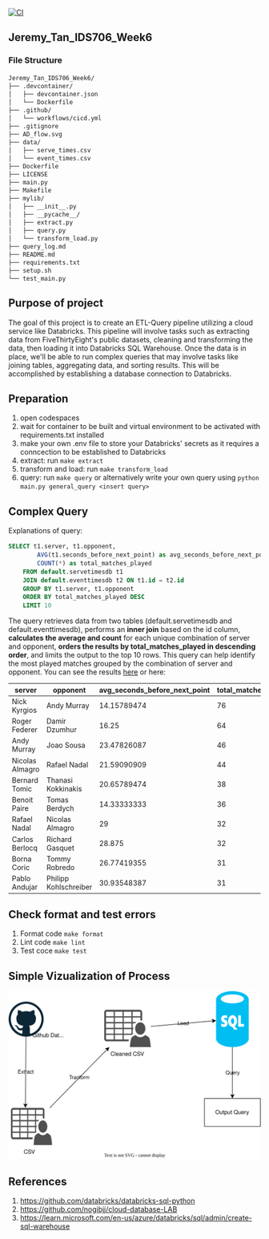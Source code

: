 [![CI](https://github.com/nogibjj/Jeremy_Tan_IDS706_Week6/actions/workflows/cicd.yml/badge.svg)](https://github.com/nogibjj/Jeremy_Tan_IDS706_Week6/actions/workflows/cicd.yml)
## Jeremy_Tan_IDS706_Week6
### File Structure
```
Jeremy_Tan_IDS706_Week6/
├── .devcontainer/
│   ├── devcontainer.json
│   └── Dockerfile
├── .github/
│   └── workflows/cicd.yml
├── .gitignore
├── AD_flow.svg
├── data/
│   ├── serve_times.csv
│   └── event_times.csv
├── Dockerfile
├── LICENSE
├── main.py
├── Makefile
├── mylib/
│   ├── __init__.py
│   ├── __pycache__/
│   ├── extract.py
│   ├── query.py
│   └── transform_load.py
├── query_log.md
├── README.md
├── requirements.txt
├── setup.sh
└── test_main.py
```
## Purpose of project
The goal of this project is to create an ETL-Query pipeline utilizing a cloud service like Databricks. This pipeline will involve tasks such as extracting data from FiveThirtyEight's public datasets, cleaning and transforming the data, then loading it into Databricks SQL Warehouse. Once the data is in place, we'll be able to run complex queries that may involve tasks like joining tables, aggregating data, and sorting results. This will be accomplished by establishing a database connection to Databricks. 
## Preparation
1. open codespaces 
2. wait for container to be built and virtual environment to be activated with requirements.txt installed 
3. make your own .env file to store your Databricks' secrets as it requires a conncection to be established to Databricks
3. extract: run `make extract`
4. transform and load: run `make transform_load`
4. query: run `make query` or alternatively write your own query using `python main.py general_query <insert query>`

## Complex Query
Explanations of query:
```sql
SELECT t1.server, t1.opponent,
        AVG(t1.seconds_before_next_point) as avg_seconds_before_next_point,
        COUNT(*) as total_matches_played
    FROM default.servetimesdb t1
    JOIN default.eventtimesdb t2 ON t1.id = t2.id
    GROUP BY t1.server, t1.opponent
    ORDER BY total_matches_played DESC
    LIMIT 10
```
The query retrieves data from two tables (default.servetimesdb and default.eventtimesdb), performs an **inner join** based on the id column, **calculates the average and count** for each unique combination of server and opponent, **orders the results by total_matches_played in descending order**, and limits the output to the top 10 rows. This query can help identify the most played matches grouped by the combination of server and opponent. You can see the results [here](https://github.com/nogibjj/Jeremy_Tan_IDS706_Week6/blob/main/query_log.md) or here:

| server           | opponent             | avg_seconds_before_next_point | total_matches_played |
|------------------|---------------------|-----------------------------|---------------------|
| Nick Kyrgios      | Andy Murray          | 14.15789474                 | 76                  |
| Roger Federer     | Damir Dzumhur        | 16.25                       | 64                  |
| Andy Murray       | Joao Sousa           | 23.47826087                 | 46                  |
| Nicolas Almagro   | Rafael Nadal        | 21.59090909                 | 44                  |
| Bernard Tomic     | Thanasi Kokkinakis  | 20.65789474                 | 38                  |
| Benoit Paire      | Tomas Berdych       | 14.33333333                 | 36                  |
| Rafael Nadal      | Nicolas Almagro     | 29                          | 32                  |
| Carlos Berlocq    | Richard Gasquet     | 28.875                      | 32                  |
| Borna Coric       | Tommy Robredo       | 26.77419355                 | 31                  |
| Pablo Andujar     | Philipp Kohlschreiber | 30.93548387               | 31                  |


## Check format and test errors 
1. Format code `make format`
2. Lint code `make lint`
3. Test coce `make test`

## Simple Vizualization of Process
![ETLQ](adflow.svg)

## References 
1. https://github.com/databricks/databricks-sql-python
2. https://github.com/nogibjj/cloud-database-LAB
3. https://learn.microsoft.com/en-us/azure/databricks/sql/admin/create-sql-warehouse
